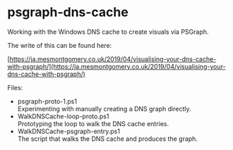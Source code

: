 # psgraph-dns-cache

Working with the Windows DNS cache to create visuals via PSGraph.

The write of this can be found here:

[https://ja.mesmontgomery.co.uk/2019/04/visualising-your-dns-cache-with-psgraph/](https://ja.mesmontgomery.co.uk/2019/04/visualising-your-dns-cache-with-psgraph/)

Files:

* psgraph-proto-1.ps1  
Experimenting with manually creating a DNS graph directly.
* WalkDNSCache-loop-proto.ps1  
Prototyping the loop to walk the DNS cache entries.
* WalkDNSCache-psgraph-entry.ps1  
The script that walks the DNS cache and produces the graph.